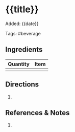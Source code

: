 # {{title}}

Added: {{date}}

Tags: #beverage

## Ingredients

| Quantity | Item |
| -------- | ---- |
|          |      |

## Directions

1.

## References & Notes

1. 
